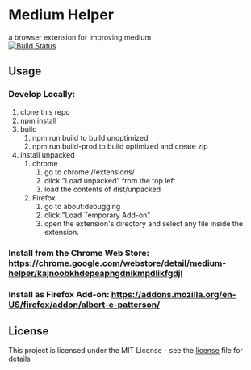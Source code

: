 # Medium Helper
a browser extension for improving medium<br>
[![Build Status](https://travis-ci.com/albertpatterson/medium-helper.svg?branch=master)](https://travis-ci.com/albertpatterson/medium-helper)

## Usage
### Develop Locally:
1) clone this repo
2) npm install
3) build
   1) npm run build to build unoptimized
   2) npm run build-prod to build optimized and create zip
4) install unpacked
   1) chrome
      1) go to chrome://extensions/
      2) click "Load unpacked" from the top left
      3) load the contents of dist/unpacked
   2) Firefox
      1) go to about:debugging
      2) click "Load Temporary Add-on"
      3) open the extension's directory and select any file inside the extension.

### Install from the Chrome Web Store: https://chrome.google.com/webstore/detail/medium-helper/kajnoobkhdepeaphgdnikmpdlikfgdjl

### Install as Firefox Add-on: https://addons.mozilla.org/en-US/firefox/addon/albert-e-patterson/

## License
This project is licensed under the MIT License - see the [license](LICENSE) file for details
